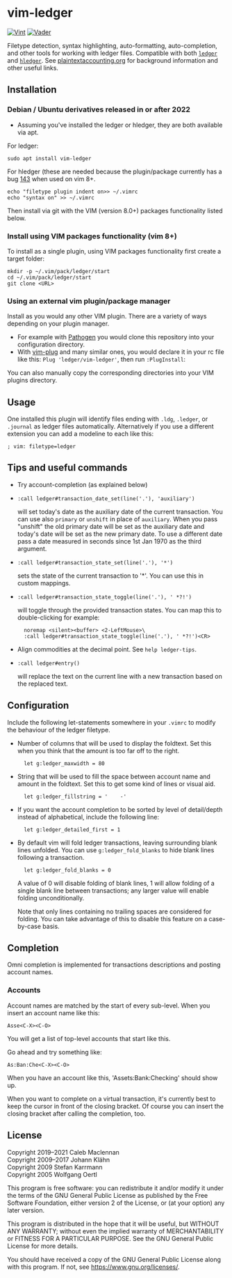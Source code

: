 # vim-ledger

[![Vint](https://github.com/ledger/vim-ledger/workflows/Vint/badge.svg)](https://github.com/ledger/vim-ledger/actions?workflow=Vint)
[![Vader](https://github.com/ledger/vim-ledger/workflows/Vader/badge.svg)](https://github.com/ledger/vim-ledger/actions?workflow=Vader)

Filetype detection, syntax highlighting, auto-formatting, auto-completion, and other tools for working with ledger files.
Compatible with both [`ledger`][ledgercli] and [`hledger`][hledger].
See [plaintextaccounting.org][pta] for background information and other useful links.

## Installation

### Debian / Ubuntu derivatives released in or after 2022
- Assuming you've installed the ledger or hledger, they are both available via apt.

For ledger:
```
sudo apt install vim-ledger
```

For hledger (these are needed because the plugin/package currently has a bug [143](https://github.com/ledger/vim-ledger/issues/143) when used on vim 8+.
```
echo "filetype plugin indent on>> ~/.vimrc
echo "syntax on" >> ~/.vimrc
```

Then install via git with the VIM (version 8.0+) packages functionality listed below.

### Install using VIM packages functionality (vim 8+)

To install as a single plugin, using VIM packages functionality first create a target folder:
``` plugin
mkdir -p ~/.vim/pack/ledger/start
cd ~/.vim/pack/ledger/start
git clone <URL>
```

### Using an external vim plugin/package manager
Install as you would any other VIM plugin. There are a variety of ways depending on your plugin manager.
- For example with [Pathogen](https://github.com/tpope/vim-pathogen) you would clone this repository into your configuration directory. 
- With [vim-plug](https://github.com/junegunn/vim-plug) and many similar ones, you would declare it in your rc file like this: ```Plug 'ledger/vim-ledger'```, then run `:PlugInstall`:

You can also manually copy the corresponding directories into your VIM plugins directory.

## Usage
One installed this plugin will identify files ending with `.ldg`, `.ledger`, or `.journal` as ledger files automatically.
Alternatively if you use a different extension you can add a modeline to each like this:

```ledger
; vim: filetype=ledger
```

## Tips and useful commands

* Try account-completion (as explained below)

* `:call ledger#transaction_date_set(line('.'), 'auxiliary')`

  will set today's date as the auxiliary date of the current transaction.
  You can use also `primary` or `unshift` in place of `auxiliary`.
  When you pass "unshift" the old primary date will be set as the auxiliary date and today's date will be set as the new primary date.
  To use a different date pass a date measured in seconds since 1st Jan 1970 as the third argument.

* `:call ledger#transaction_state_set(line('.'), '*')`

  sets the state of the current transaction to '*'.
  You can use this in custom mappings.

* `:call ledger#transaction_state_toggle(line('.'), ' *?!')`

  will toggle through the provided transaction states.
  You can map this to double-clicking for example:

        noremap <silent><buffer> <2-LeftMouse>\
        :call ledger#transaction_state_toggle(line('.'), ' *?!')<CR>

* Align commodities at the decimal point. See `help ledger-tips`.

* `:call ledger#entry()`

  will replace the text on the current line with a new transaction based on the replaced text.

## Configuration

Include the following let-statements somewhere in your `.vimrc` to modify the behaviour of the ledger filetype.

* Number of columns that will be used to display the foldtext.
  Set this when you think that the amount is too far off to the right.

        let g:ledger_maxwidth = 80

* String that will be used to fill the space between account name and amount in the foldtext.
  Set this to get some kind of lines or visual aid.

        let g:ledger_fillstring = '    -'

* If you want the account completion to be sorted by level of detail/depth instead of alphabetical, include the following line:

        let g:ledger_detailed_first = 1

* By default vim will fold ledger transactions, leaving surrounding blank lines unfolded.
  You can use `g:ledger_fold_blanks` to hide blank lines following a transaction.

        let g:ledger_fold_blanks = 0

  A value of 0 will disable folding of blank lines, 1 will allow folding of a single blank line between transactions; any larger value will enable folding unconditionally.

  Note that only lines containing no trailing spaces are considered for folding.
  You can take advantage of this to disable this feature on a case-by-case basis.

## Completion

Omni completion is implemented for transactions descriptions and posting account names.

### Accounts

Account names are matched by the start of every sub-level.
When you insert an account name like this:

    Asse<C-X><C-O>

You will get a list of top-level accounts that start like this.

Go ahead and try something like:

    As:Ban:Che<C-X><C-O>

When you have an account like this, 'Assets:Bank:Checking' should show up.

When you want to complete on a virtual transaction, it's currently best to keep the cursor in front of the closing bracket.
Of course you can insert the closing bracket after calling the completion, too.

## License

Copyright 2019–2021 Caleb Maclennan  
Copyright 2009–2017 Johann Klähn  
Copyright 2009 Stefan Karrmann  
Copyright 2005 Wolfgang Oertl

This program is free software:
you can redistribute it and/or modify it under the terms of the GNU General Public License as published by the Free Software Foundation, either version 2 of the License, or (at your option) any later version.

This program is distributed in the hope that it will be useful, but WITHOUT ANY WARRANTY; without even the implied warranty of MERCHANTABILITY or FITNESS FOR A PARTICULAR PURPOSE.
See the GNU General Public License for more details.

You should have received a copy of the GNU General Public License along with this program.
If not, see <https://www.gnu.org/licenses/>.

 [hledger]: https://hledger.org/
 [ledgercli]: https://www.ledger-cli.org/
 [pta]: https://plaintextaccounting.org/
